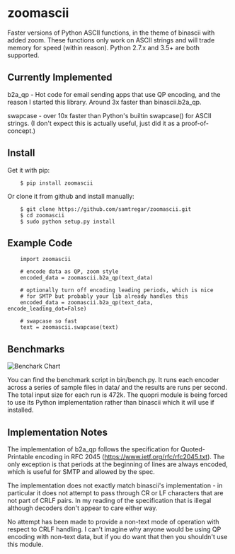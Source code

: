 # zoomascii

Faster versions of Python ASCII functions, in the theme of binascii
with added zoom.  These functions only work on ASCII strings and will
trade memory for speed (within reason).  Python 2.7.x and 3.5+ are both 
supported.

## Currently Implemented

b2a_qp - Hot code for email sending apps that use QP encoding, and the
reason I started this library.  Around 3x faster than binascii.b2a_qp.

swapcase - over 10x faster than Python's builtin swapcase() for ASCII
strings.  (I don't expect this is actually useful, just did it as a
proof-of-concept.)

## Install

Get it with pip:

        $ pip install zoomascii

Or clone it from github and install manually:

        $ git clone https://github.com/samtregar/zoomascii.git
        $ cd zoomascii
        $ sudo python setup.py install

## Example Code

        import zoomascii

        # encode data as QP, zoom style
        encoded_data = zoomascii.b2a_qp(text_data)

        # optionally turn off encoding leading periods, which is nice
        # for SMTP but probably your lib already handles this
        encoded_data = zoomascii.b2a_qp(text_data, encode_leading_dot=False)

        # swapcase so fast
        text = zoomascii.swapcase(text)

## Benchmarks

![Benchark Chart](http://i.imgur.com/QBV9z7h.png)

You can find the benchmark script in bin/bench.py.  It runs each
encoder across a series of sample files in data/ and the results are
runs per second.  The total input size for each run is 472k.  The
quopri module is being forced to use its Python implementation rather
than binascii which it will use if installed.

## Implementation Notes

The implementation of b2a_qp follows the specification for
Quoted-Printable encoding in RFC 2045
(https://www.ietf.org/rfc/rfc2045.txt).  The only exception is that
periods at the beginning of lines are always encoded, which is useful
for SMTP and allowed by the spec.

The implementation does not exactly match binascii's implementation -
in particular it does not attempt to pass through CR or LF characters
that are not part of CRLF pairs.  In my reading of the specification
that is illegal although decoders don't appear to care either way.

No attempt has been made to provide a non-text mode of operation with
respect to CRLF handling.  I can't imagine why anyone would be using
QP encoding with non-text data, but if you do want that then you
shouldn't use this module.
